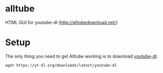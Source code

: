 alltube
=======

HTML GUI for youtube-dl (http://alltubedownload.net/)

Setup
=======
The only thing you need to get Alltube working is to download [youtube-dl](https://rg3.github.io/youtube-dl/):

    wget https://yt-dl.org/downloads/latest/youtube-dl

